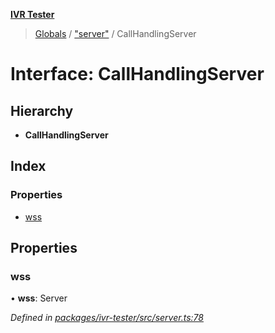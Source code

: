 **[IVR Tester](../README.md)**

> [Globals](../README.md) / ["server"](../modules/_server_.md) / CallHandlingServer

# Interface: CallHandlingServer

## Hierarchy

* **CallHandlingServer**

## Index

### Properties

* [wss](_server_.callhandlingserver.md#wss)

## Properties

### wss

•  **wss**: Server

*Defined in [packages/ivr-tester/src/server.ts:78](https://github.com/SketchingDev/ivr-tester/blob/a93dd5f/packages/ivr-tester/src/server.ts#L78)*
